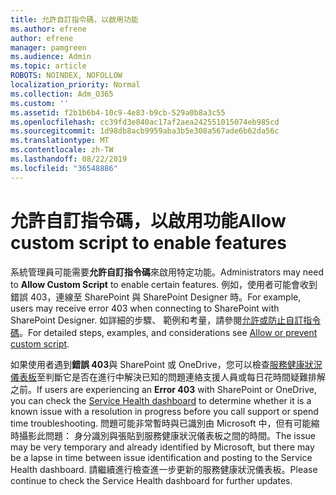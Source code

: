 ```yaml
---
title: 允許自訂指令碼，以啟用功能
ms.author: efrene
author: efrene
manager: pamgreen
ms.audience: Admin
ms.topic: article
ROBOTS: NOINDEX, NOFOLLOW
localization_priority: Normal
ms.collection: Adm_O365
ms.custom: ''
ms.assetid: f2b1b6b4-10c9-4e83-b9cb-529a0b8a3c55
ms.openlocfilehash: cc39fd3e840ac17af2aea242551015074eb985cd
ms.sourcegitcommit: 1d98db8acb9959aba3b5e308a567ade6b62da56c
ms.translationtype: MT
ms.contentlocale: zh-TW
ms.lasthandoff: 08/22/2019
ms.locfileid: "36548886"
---
```

# <a name="allow-custom-script-to-enable-features"></a><span data-ttu-id="68e87-102">允許自訂指令碼，以啟用功能</span><span class="sxs-lookup"><span data-stu-id="68e87-102">Allow custom script to enable features</span></span>

<span data-ttu-id="68e87-103">系統管理員可能需要**允許自訂指令碼**來啟用特定功能。</span><span class="sxs-lookup"><span data-stu-id="68e87-103">Administrators may need to **Allow Custom Script** to enable certain features.</span></span> <span data-ttu-id="68e87-104">例如，使用者可能會收到錯誤 403，連線至 SharePoint 與 SharePoint Designer 時。</span><span class="sxs-lookup"><span data-stu-id="68e87-104">For example, users may receive error 403 when connecting to SharePoint with SharePoint Designer.</span></span> <span data-ttu-id="68e87-105">如詳細的步驟、 範例和考量，請參閱[允許或防止自訂指令碼](https://docs.microsoft.com/sharepoint/allow-or-prevent-custom-script)。</span><span class="sxs-lookup"><span data-stu-id="68e87-105">For detailed steps, examples, and considerations see [Allow or prevent custom script](https://docs.microsoft.com/sharepoint/allow-or-prevent-custom-script).</span></span>

<span data-ttu-id="68e87-106">如果使用者遇到**錯誤 403**與 SharePoint 或 OneDrive，您可以檢查[服務健康狀況儀表板](https://admin.microsoft.com/AdminPortal/Home#/servicehealth)至判斷它是否在進行中解決已知的問題連絡支援人員或每日花時間疑難排解之前。</span><span class="sxs-lookup"><span data-stu-id="68e87-106">If users are experiencing an **Error 403** with SharePoint or OneDrive, you can check the [Service Health dashboard](https://admin.microsoft.com/AdminPortal/Home#/servicehealth) to determine whether it is a known issue with a resolution in progress before you call support or spend time troubleshooting.</span></span> <span data-ttu-id="68e87-107">問題可能非常暫時與已識別由 Microsoft 中，但有可能縮時攝影此問題： 身分識別與張貼到服務健康狀況儀表板之間的時間。</span><span class="sxs-lookup"><span data-stu-id="68e87-107">The issue may be very temporary and already identified by Microsoft, but there may be a lapse in time between issue identification and posting to the Service Health dashboard.</span></span> <span data-ttu-id="68e87-108">請繼續進行檢查進一步更新的服務健康狀況儀表板。</span><span class="sxs-lookup"><span data-stu-id="68e87-108">Please continue to check the Service Health dashboard for further updates.</span></span>

